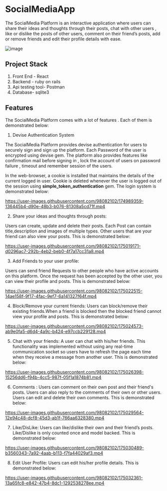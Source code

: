 # SocialMediaApp

The SocialMedia Platform is an interactive application where users can share their ideas and thoughts through their posts, chat with other users , like or dislike the posts of other users, comment on their friend’s posts, add or remove friends and edit their profile details with ease.

![image](https://user-images.githubusercontent.com/98082102/174983001-5c5c3d14-f676-44be-82b4-0e4d2f698f6e.png)


## Project Stack

1. Front End - React
2. Backend - ruby on rails
3. Api testing tool- Postman
4. Database- sqlite3

## Features 
The SocialMedia Platform comes with a lot of features . Each of them is demonstrated below:

1. Devise Authentication System

The SocialMedia Platform provides devise authentication for users to securely sign and sign up the platform. Each Password of the user is encrypted using devise gem.  The platform also provides features like confirmation mail before signing in , lock the account of users on password failure , timeout and remember session of the users.

In the web-browser, a cookie is installed that maintains the details of the current logged in user. Cookie is deleted whenever the user is logged out of the session using **simple_token_authentication** gem. The login system is demonstrated below:

   https://user-images.githubusercontent.com/98082102/174989359-136445b4-d90e-48b3-b076-81308a5cd71f.mp4
   
  2. Share your ideas and thoughts through posts:
     
Users can create, update and delete their posts. Each Post can contain title,description and images of multiple types. Other users that are your friend can also     view your posts. This is demonstrated below:

   https://user-images.githubusercontent.com/98082102/175019171-d0296ac7-292b-4eb2-beb0-4f7a17cc31a8.mp4

  3. Add Friends to your user profile:

Users can send friend Requests to other people who have active accounts on this platform. Once the request has been accepted by the other user, you can view their profile and posts. This is demonstrated below:
    
   https://user-images.githubusercontent.com/98082102/175022515-14ae158f-9f17-4fac-9ef7-6a141327f64f.mp4

  4. Block/Remove your current friends:
Users can block/remove their existing friends.When a friend is blocked then the blocked friend cannot view your profile and posts. This is demonstrated below: 

   https://user-images.githubusercontent.com/98082102/175024573-ab9e0fa5-d6d4-4a9c-b424-e97ccb229128.mp4
   
 5. Chat with your friends:
A user can chat with his/her friends. This functionality was implemented without using any real-time communication socket so users have to refresh the page each time when they receive a message from another user. This is demonstrated below:
    
   https://user-images.githubusercontent.com/98082102/175026398-15256dd6-f94b-4cc5-987f-05f1a1874b81.mp4


  6. Comments :
Users can comment on their own post and their friend's posts. Users can also reply to the comments of their own or other users. Users can edit and delete their own comments. This is demonstrated below:

   https://user-images.githubusercontent.com/98082102/175029564-12e94c48-dcf8-45d3-ab1f-766aa6328380.mp4

    
   7. Like/DisLike:
Users can like/dislike their own and their friend’s posts. Like/Dislike is only counted once and model backed. This is demonstrated below: 

   https://user-images.githubusercontent.com/98082102/175030489-b3560343-7a92-4aab-b113-f7fa44029af3.mp4


  8. Edit User Profile:
Users can edit his/her profile details. This is demonstrated below:

   https://user-images.githubusercontent.com/98082102/175032361-13a65fc8-e842-47b4-8dc1-1292538278ee.mp4




   




